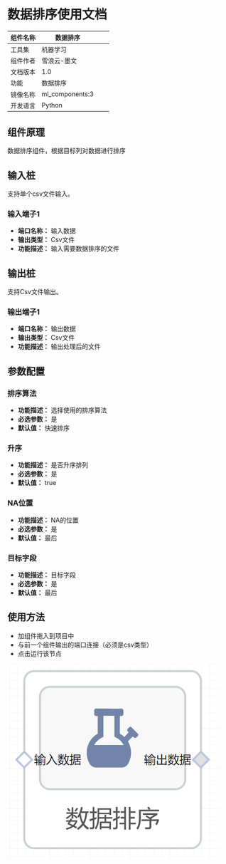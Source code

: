 # 数据排序使用文档
| 组件名称 |数据排序|  |  |
| --- | --- | --- | --- |
| 工具集 | 机器学习 |  |  |
| 组件作者 | 雪浪云-墨文 |  |  |
| 文档版本 | 1.0 |  |  |
| 功能 |数据排序 |  |  |
| 镜像名称 | ml_components:3 |  |  |
| 开发语言 | Python |  |  |

## 组件原理
数据排序组件，根据目标列对数据进行排序
## 输入桩
支持单个csv文件输入。
### 输入端子1

- **端口名称：** 输入数据
- **输出类型：** Csv文件
- **功能描述：** 输入需要数据排序的文件

## 输出桩
支持Csv文件输出。
### 输出端子1

- **端口名称：** 输出数据
- **输出类型：** Csv文件
- **功能描述：** 输出处理后的文件

## 参数配置
### 排序算法

- **功能描述：** 选择使用的排序算法
- **必选参数：** 是
- **默认值：** 快速排序
### 升序

- **功能描述：** 是否升序排列
- **必选参数：** 是
- **默认值：** true
### NA位置

- **功能描述：** NA的位置
- **必选参数：** 是
- **默认值：** 最后
### 目标字段

- **功能描述：** 目标字段
- **必选参数：** 是
- **默认值：** 最后

## 使用方法
- 加组件拖入到项目中
- 与前一个组件输出的端口连接（必须是csv类型）
- 点击运行该节点


![](./img/数据排序.png)

